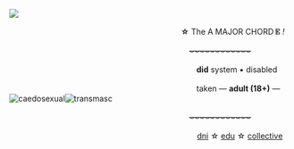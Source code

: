 ![](https://files.catbox.moe/e1wi31.png)

⠀　⠀　　　　　⠀　　　　　⠀　　　　　　　　**☆** The A MAJOR CHORD 𝄡 *!* 

　　　　　　　　　　　　　　　　　　　　　　　~~⌣⌣⌣⌣⌣⌣⌣⌣⌣⌣⌣⌣~~
      
⠀　⠀　　　　　⠀　　　　　⠀　　　　　　　　　　**did** system ▪ disabled

⠀　⠀　　　　　⠀　　　　　⠀　　　　　　　　　　taken — __adult (18+)__ — ![caedosexual](https://i.postimg.cc/3rgqq6n5/caedsexual-20px-5-stripes.png)![transmasc](https://i.postimg.cc/hG2Vg52w/transmasculine-7-stripes-20-px.png)

　　　　　　　　　　　　　　　　　　　　　　　~~⌣⌣⌣⌣⌣⌣⌣⌣⌣⌣⌣⌣~~
      
　　　　　　　　　　　　　　　　　　　　　　　　[dni](https://rentry.co/carnivorehusband) ☆ [edu](https://rentry.co/DID-Research) ☆ [collective](https://pronouns.cc/@a-major-chord-sys)

